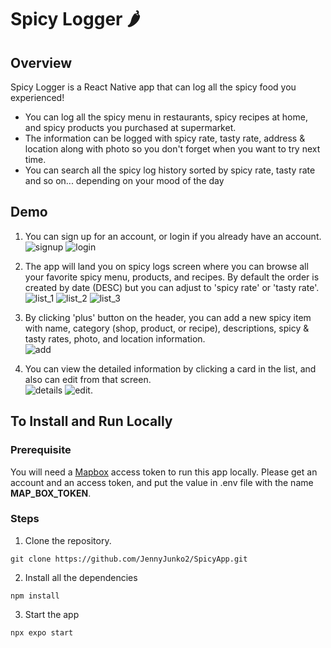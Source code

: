 # Spicy Logger :hot_pepper:
## Overview
Spicy Logger is a React Native app that can log all the spicy food you experienced!
- You can log all the spicy menu in restaurants, spicy recipes at home, and spicy products you purchased at supermarket.
- The information can be logged with spicy rate, tasty rate, address & location along with photo so you don't forget when you want to try next time.
- You can search all the spicy log history sorted by spicy rate, tasty rate and so on... depending on your mood of the day

## Demo
1. You can sign up for an account, or login if you already have an account.  
![signup](https://user-images.githubusercontent.com/126217845/229663484-422a0cda-cbc0-45e1-a613-b06b30dbdcf5.PNG)
![login](https://user-images.githubusercontent.com/126217845/229663538-02252130-09ca-410f-b0be-830269089cfa.PNG)   

1. The app will land you on spicy logs screen where you can browse all your favorite spicy menu, products, and recipes. By default the order is created by date (DESC) but you can adjust to 'spicy rate' or 'tasty rate'.  
![list_1](https://user-images.githubusercontent.com/126217845/229663936-892e040e-741f-4b27-8488-58825af29b33.PNG)
![list_2](https://user-images.githubusercontent.com/126217845/229663955-9f16c558-3f62-401c-972c-1e49b53e3bcf.PNG)
![list_3](https://user-images.githubusercontent.com/126217845/229663970-493707af-d073-47e2-932c-8e1824a034bb.PNG)


1. By clicking 'plus' button on the header, you can add a new spicy item with name, category (shop, product, or recipe), descriptions, spicy & tasty rates, photo, and location information.  
![add](https://user-images.githubusercontent.com/126217845/229664459-3c3adfc9-47f8-42e9-adbd-748c1f4fb872.PNG)  

1. You can view the detailed information by clicking a card in the list, and also can edit from that screen.  
![details](https://user-images.githubusercontent.com/126217845/229664870-88a35fad-844b-4624-98b0-65c1840cc80a.PNG)
![edit](https://user-images.githubusercontent.com/126217845/229664884-71e7d418-5980-4360-9b8b-0093eda605e9.PNG).  

## To Install and Run Locally

### Prerequisite
You will need a [Mapbox](https://account.mapbox.com/) access token to run this app locally.
Please get an account and an access token, and put the value in .env file with the name **MAP_BOX_TOKEN**.   

### Steps
1. Clone the repository. 
```
git clone https://github.com/JennyJunko2/SpicyApp.git
```
2. Install all the dependencies
```
npm install
```
3. Start the app
```
npx expo start
```
